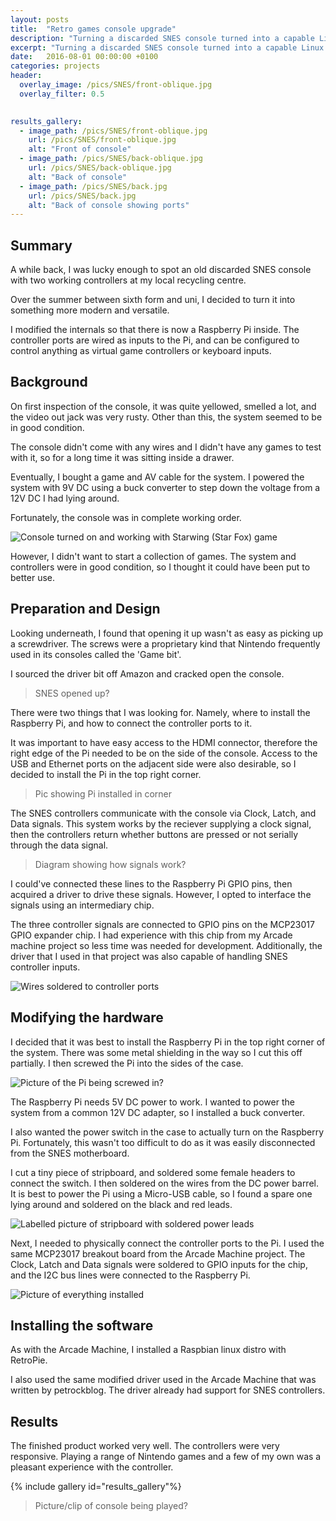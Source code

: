 ```yaml
---
layout: posts
title:  "Retro games console upgrade"
description: "Turning a discarded SNES console turned into a capable Linux machine"
excerpt: "Turning a discarded SNES console turned into a capable Linux machine"
date:   2016-08-01 00:00:00 +0100
categories: projects
header:
  overlay_image: /pics/SNES/front-oblique.jpg
  overlay_filter: 0.5
  

results_gallery:
  - image_path: /pics/SNES/front-oblique.jpg
    url: /pics/SNES/front-oblique.jpg
    alt: "Front of console"
  - image_path: /pics/SNES/back-oblique.jpg
    url: /pics/SNES/back-oblique.jpg
    alt: "Back of console"
  - image_path: /pics/SNES/back.jpg
    url: /pics/SNES/back.jpg
    alt: "Back of console showing ports"
---
```


## Summary

A while back, I was lucky enough to spot an old discarded SNES console with two working controllers at my local recycling centre.

Over the summer between sixth form and uni, I decided to turn it into something more modern and versatile.

I modified the internals so that there is now a Raspberry Pi inside. The controller ports are wired as inputs to the Pi, and can be configured to control anything as virtual game controllers or keyboard inputs.

## Background

On first inspection of the console, it was quite yellowed, smelled a lot, and the video out jack was very rusty. Other than this, the system seemed to be in good condition.

The console didn't come with any wires and I didn't have any games to test with it, so for a long time it was sitting inside a drawer. 

Eventually, I bought a game and AV cable for the system. I powered the system with 9V DC using a buck converter to step down the voltage from a 12V DC I had lying around.

Fortunately, the console was in complete working order.

![Console turned on and working with Starwing (Star Fox) game](/pics/SNES/turned-on.jpeg)

However, I didn't want to start a collection of games. The system and controllers were in good condition, so I thought it could have been put to better use.

## Preparation and Design

Looking underneath, I found that opening it up wasn't as easy as picking up a screwdriver. The screws were a proprietary kind that Nintendo frequently used in its consoles called the 'Game bit'.

I sourced the driver bit off Amazon and cracked open the console.

> SNES opened up?

There were two things that I was looking for. Namely, where to install the Raspberry Pi, and how to connect the controller ports to it.

It was important to have easy access to the HDMI connector, therefore the right edge of the Pi needed to be on the side of the console. Access to the USB and Ethernet ports on the adjacent side were also desirable, so I decided to install the Pi in the top right corner.

> Pic showing Pi installed in corner

The SNES controllers communicate with the console via Clock, Latch, and Data signals. This system works by the reciever supplying a clock signal, then the controllers return whether buttons are pressed or not serially through the data signal.

> Diagram showing how signals work?

I could've connected these lines to the Raspberry Pi GPIO pins, then acquired a driver to drive these signals. However, I opted to interface the signals using an intermediary chip.

The three controller signals are connected to GPIO pins on the MCP23017 GPIO expander chip. I had experience with this chip from my Arcade machine project so less time was needed for development. Additionally, the driver that I used in that project was also capable of handling SNES controller inputs.

![Wires soldered to controller ports](/pics/SNES/controller-pcb.jpg)

## Modifying the hardware

I decided that it was best to install the Raspberry Pi in the top right corner of the system. There was some metal shielding in the way so I cut this off partially. I then screwed the Pi into the sides of the case.

![Picture of the Pi being screwed in?](/pics/SNES/raspberry-pi.jpg)

The Raspberry Pi needs 5V DC power to work. I wanted to power the system from a common 12V DC adapter, so I installed a buck converter.

I also wanted the power switch in the case to actually turn on the Raspberry Pi. Fortunately, this wasn't too difficult to do as it was easily disconnected from the SNES motherboard.

I cut a tiny piece of stripboard, and soldered some female headers to connect the switch. I then soldered on the wires from the DC power barrel. It is best to power the Pi using a Micro-USB cable, so I found a spare one lying around and soldered on the black and red leads.

![Labelled picture of stripboard with soldered power leads](/pics/SNES/switch-electronics.jpg)

Next, I needed to physically connect the controller ports to the Pi. I used the same MCP23017 breakout board from the Arcade Machine project. The Clock, Latch and Data signals were soldered to GPIO inputs for the chip, and the I2C bus lines were connected to the Raspberry Pi.

![Picture of everything installed](/pics/SNES/inside.jpg)

## Installing the software

As with the Arcade Machine, I installed a Raspbian linux distro with RetroPie.

I also used the same modified driver used in the Arcade Machine that was written by petrockblog. The driver already had support for SNES controllers.

## Results

The finished product worked very well. The controllers were very responsive. Playing a range of Nintendo games and a few of my own was a pleasant experience with the controller.

{% include gallery id="results_gallery"%}

> Picture/clip of console being played?



[panel-mockup]:	 https://image.shutterstock.com/image-vector/prohibited-signs-isolated-on-white-260nw-1890653254.jpg